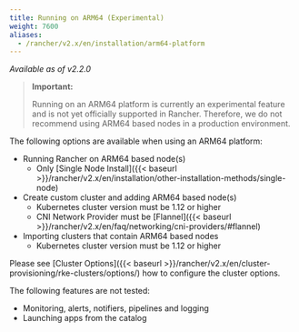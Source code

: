 ```yaml
---
title: Running on ARM64 (Experimental)
weight: 7600
aliases:
  - /rancher/v2.x/en/installation/arm64-platform
---
```


_Available as of v2.2.0_

> **Important:**
>
> Running on an ARM64 platform is currently an experimental feature and is not yet officially supported in Rancher. Therefore, we do not recommend using ARM64 based nodes in a production environment.

The following options are available when using an ARM64 platform:

- Running Rancher on ARM64 based node(s)
  - Only [Single Node Install]({{< baseurl >}}/rancher/v2.x/en/installation/other-installation-methods/single-node)
- Create custom cluster and adding ARM64 based node(s)
  - Kubernetes cluster version must be 1.12 or higher
  - CNI Network Provider must be [Flannel]({{< baseurl >}}/rancher/v2.x/en/faq/networking/cni-providers/#flannel)
- Importing clusters that contain ARM64 based nodes
  - Kubernetes cluster version must be 1.12 or higher

Please see [Cluster Options]({{< baseurl >}}/rancher/v2.x/en/cluster-provisioning/rke-clusters/options/) how to configure the cluster options.

The following features are not tested:

- Monitoring, alerts, notifiers, pipelines and logging
- Launching apps from the catalog
